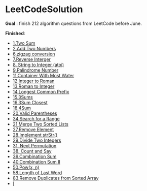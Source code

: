 # LeetCodeSolution

**Goal** : finish 212 algorithm questions from LeetCode before June.

**Finished**:

+ [1.Two Sum](https://github.com/niuworld/LeetCodeSolution/issues/4)
+ [2.Add Two Numbers](https://github.com/niuworld/LeetCodeSolution/issues/5)
+ [6.zigzag conversion](https://github.com/niuworld/LeetCodeSolution/issues/1)
+ [7.Reverse Interger](https://github.com/niuworld/LeetCodeSolution/issues/2)
+ [8. String to Integer (atoi)](https://github.com/niuworld/LeetCodeSolution/issues/3)
+ [9.Palindrome Number](https://github.com/niuworld/LeetCodeSolution/issues/8)
+ [11.Container With Most Water](https://github.com/niuworld/LeetCodeSolution/issues/26)
+ [12.Integer to Roman](https://github.com/niuworld/LeetCodeSolution/issues/6)
+ [13.Roman to Integer](https://github.com/niuworld/LeetCodeSolution/issues/7)
+ [14.Longest Common Prefix](https://github.com/niuworld/LeetCodeSolution/issues/9)
+ [15.3Sums](https://github.com/niuworld/LeetCodeSolution/issues/12)
+ [16.3Sum Closest](https://github.com/niuworld/LeetCodeSolution/issues/18)
+ [18.4Sum](https://github.com/niuworld/LeetCodeSolution/issues/19)
+ [20.Valid Parentheses](https://github.com/niuworld/LeetCodeSolution/issues/10)
+ [34.Search for a Range](https://github.com/niuworld/LeetCodeSolution/issues/11)
+ [21.Merge Two Sorted Lists](https://github.com/niuworld/LeetCodeSolution/issues/13)
+ [27.Remove Element](https://github.com/niuworld/LeetCodeSolution/issues/16)
+ [28.Implement strStr()](https://github.com/niuworld/LeetCodeSolution/issues/20)
+ [29.Divide Two Integers](https://github.com/niuworld/LeetCodeSolution/issues/15)
+ [31. Next Permutation](https://github.com/niuworld/LeetCodeSolution/issues/21)
+ [38. Count and Say](https://github.com/niuworld/LeetCodeSolution/issues/22)
+ [39.Combination Sum](https://github.com/niuworld/LeetCodeSolution/issues/23)
+ [40.Combination Sum II](https://github.com/niuworld/LeetCodeSolution/issues/24)
+ [50.Pow(x, n)](https://github.com/niuworld/LeetCodeSolution/issues/25)
+ [58.Length of Last Word](https://github.com/niuworld/LeetCodeSolution/issues/17)
+ [83.Remove Duplicates from Sorted Array](https://github.com/niuworld/LeetCodeSolution/issues/14)
+ [



